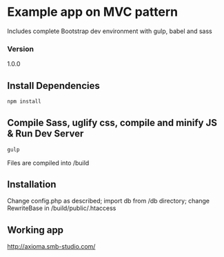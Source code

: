 # Example app on MVC pattern

Includes complete Bootstrap  dev environment with gulp, babel and sass

### Version

1.0.0

## Install Dependencies

```bash
npm install
```

## Compile Sass, uglify css, compile and  minify JS  & Run Dev Server

```bash
gulp
```

Files are compiled into /build

## Installation

Change config.php as described;
import db from /db directory;
change   RewriteBase in /build/public/.htaccess

## Working app
http://axioma.smb-studio.com/
